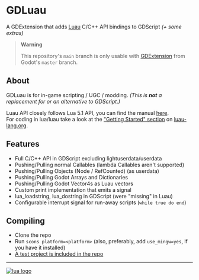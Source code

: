 # GDLuau
A GDExtension that adds [Luau](https://luau-lang.org) C/C++ API bindings to GDScript
*(+ some extras)*

> **Warning**
>
> This repository's `main` branch is only usable with
> [GDExtension](https://godotengine.org/article/introducing-gd-extensions)
> from Godot's `master` branch.

About
-----
GDLuau is for in-game scripting / UGC / modding.
*(This is **not** a replacement for or an alternative to GDScript.)*

Luau API closely follows Lua 5.1 API, you can find the manual [here](https://www.lua.org/manual/5.1/manual.html).<br />
For coding in lua/luau take a look at the ["Getting Started" section](https://luau-lang.org/getting-started) on [luau-lang.org](https://luau-lang.org).<br />


Features
--------
- Full C/C++ API in GDScript excluding lightuserdata/userdata
- Pushing/Pulling normal Callables (lambda Callables aren't supported)
- Pushing/Pulling Objects (Node / RefCounted) (as userdata)
- Pushing/Pulling Godot Arrays and Dictionaries
- Pushing/Pulling Godot Vector4s as Luau vectors
- Custom print implementation that emits a signal
- lua_loadstring, lua_dostring in GDScript (were "missing" in Luau)
- Configurable interrupt signal for run-away scripts (`while true do end`)


Compiling
------------
- Clone the repo
- Run `scons platform=<platform>` (also, preferably, add `use_mingw=yes`, if you have it installed)
- [A test project is included in the repo](https://github.com/Manonox/GDLuau/tree/master/demo)

---------------
[![lua logo](https://luau-lang.org/assets/images/luau.png)](https://luau-lang.org)<br />